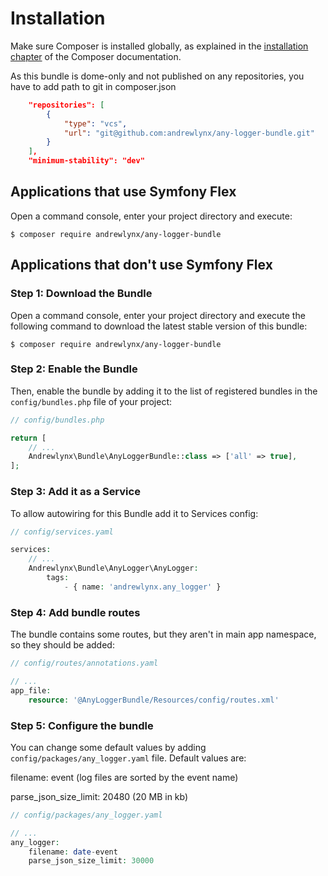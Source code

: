 Installation
============

Make sure Composer is installed globally, as explained in the
[installation chapter](https://getcomposer.org/doc/00-intro.md)
of the Composer documentation.

As this bundle is dome-only and not published on any repositories,
you have to add path to git in composer.json

```json
    "repositories": [
        {
            "type": "vcs",
            "url": "git@github.com:andrewlynx/any-logger-bundle.git"
        }
    ],
    "minimum-stability": "dev"
```

Applications that use Symfony Flex
----------------------------------

Open a command console, enter your project directory and execute:

```console
$ composer require andrewlynx/any-logger-bundle
```

Applications that don't use Symfony Flex
----------------------------------------

### Step 1: Download the Bundle

Open a command console, enter your project directory and execute the
following command to download the latest stable version of this bundle:

```console
$ composer require andrewlynx/any-logger-bundle
```

### Step 2: Enable the Bundle

Then, enable the bundle by adding it to the list of registered bundles
in the `config/bundles.php` file of your project:

```php
// config/bundles.php

return [
    // ...
    Andrewlynx\Bundle\AnyLoggerBundle::class => ['all' => true],
];
```

### Step 3: Add it as a Service

To allow autowiring for this Bundle add it to Services config:

```php
// config/services.yaml

services:
    // ...
    Andrewlynx\Bundle\AnyLogger\AnyLogger:
        tags:
            - { name: 'andrewlynx.any_logger' }
```

### Step 4: Add bundle routes

The bundle contains some routes, but they aren't in main app namespace,
so they should be added:

```php
// config/routes/annotations.yaml

// ...
app_file:
    resource: '@AnyLoggerBundle/Resources/config/routes.xml'
```

### Step 5: Configure the bundle

You can change some default values by adding `config/packages/any_logger.yaml` file.
Default values are:

filename: event (log files are sorted by the event name)

parse_json_size_limit: 20480 (20 MB in kb)

```php
// config/packages/any_logger.yaml

// ...
any_logger:
    filename: date-event
    parse_json_size_limit: 30000
```